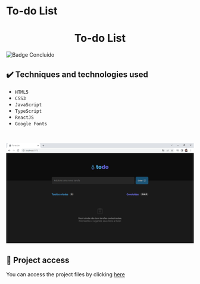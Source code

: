 # To-do List
 
 <h1 align="center">To-do List</h1>
 
 ![Badge Concluído](https://camo.githubusercontent.com/459f141bd5e24c179a0e2dd49691e290ed5c5d4b4cb97767daee7cfaf6e31121/687474703a2f2f696d672e736869656c64732e696f2f7374617469632f76313f6c6162656c3d535441545553266d6573736167653d434f4e434c5549444f26636f6c6f723d475245454e267374796c653d666f722d7468652d6261646765)
 
 ## ✔️ Techniques and technologies used

- ``HTML5``
- ``CSS3``
- ``JavaScript``
- ``TypeScript``
- ``ReactJS``
- ``Google Fonts``

<br>

<p align="center">
 <img src="src/assets/to-do-list.png" width="550" alt="Image project">
</p>

## 📁 Project access
You can access the project files by clicking [here](https://github.com/Coastony/to-do-list)
